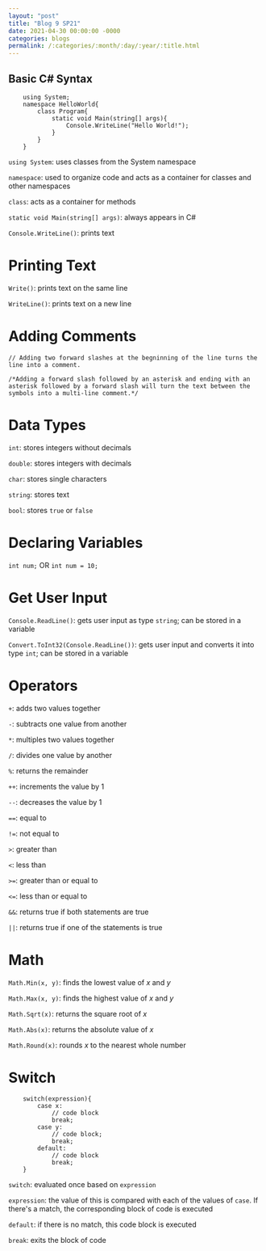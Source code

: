 ```yaml
---
layout: "post"
title: "Blog 9 SP21"
date: 2021-04-30 00:00:00 -0000
categories: blogs
permalink: /:categories/:month/:day/:year/:title.html
---
```

## Basic C# Syntax

        using System;
        namespace HelloWorld{
            class Program{
                static void Main(string[] args){
                    Console.WriteLine("Hello World!");    
                }
            }
        }

`using System`: uses classes from the System namespace

`namespace`: used to organize code and acts as a container for classes and other namespaces

`class`: acts as a container for methods

`static void Main(string[] args)`: always appears in C#

`Console.WriteLine()`: prints text

# Printing Text
`Write()`: prints text on the same line

`WriteLine()`: prints text on a new line

# Adding Comments
`// Adding two forward slashes at the begninning of the line turns the line into a comment.`

`/*Adding a forward slash followed by an asterisk and ending with an asterisk followed by a forward slash will turn the text between the symbols into a multi-line comment.*/`

# Data Types
`int`: stores integers without decimals

`double`: stores integers with decimals

`char`: stores single characters

`string`: stores text

`bool`: stores `true` or `false`

# Declaring Variables
`int num;` OR `int num = 10;`

# Get User Input
`Console.ReadLine()`: gets user input as type `string`; can be stored in a variable

`Convert.ToInt32(Console.ReadLine())`: gets user input and converts it into type `int`; can be stored in a variable

# Operators
`+`: adds two values together

`-`: subtracts one value from another

`*`: multiples two values together

`/`: divides one value by another

`%`: returns the remainder

`++`: increments the value by 1

`--`: decreases the value by 1

`==`: equal to

`!=`: not equal to

`>`: greater than

`<`: less than

`>=`: greater than or equal to

`<=`: less than or equal to

`&&`: returns true if both statements are true

`||`: returns true if one of the statements is true

# Math
`Math.Min(x, y)`: finds the lowest value of *x* and *y*

`Math.Max(x, y)`: finds the highest value of *x* and *y*

`Math.Sqrt(x)`: returns the square root of *x*

`Math.Abs(x)`: returns the absolute value of *x*

`Math.Round(x)`: rounds *x* to the nearest whole number

# Switch
        switch(expression){
            case x:
                // code block
                break;
            case y:
                // code block;
                break;
            default:
                // code block
                break;
        }

`switch`: evaluated once based on `expression`

`expression`: the value of this is compared with each of the values of `case`. If there's a match, the corresponding block of code is executed

`default`: if there is no match, this code block is executed

`break`: exits the block of code